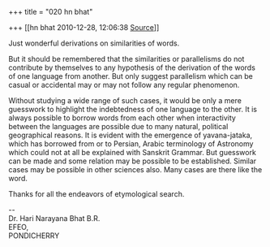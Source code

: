 +++
title = "020 hn bhat"

+++
[[hn bhat	2010-12-28, 12:06:38 [Source](https://groups.google.com/g/samskrita/c/t1v-ovlJ9fs)]]



Just wonderful derivations on similarities of words.

  

But it should be remembered that the similarities or parallelisms do not contribute by themselves to any hypothesis of the derivation of the words of one language from another. But only suggest parallelism which can be casual or accidental may or may not follow any regular phenomenon.

  

Without studying a wide range of such cases, it would be only a mere guesswork to highlight the indebtedness of one language to the other. It is always possible to borrow words from each other when interactivity between the languages are possible due to many natural, political geographical reasons. It is evident with the emergence of yavana-jataka, which has borrowed from or to Persian, Arabic terminology of Astronomy which could not at all be explained with Sanskrit Grammar. But guesswork can be made and some relation may be possible to be established. Similar cases may be possible in other sciences also. Many cases are there like the word. 

  

Thanks for all the endeavors of etymological search.  

  

  
  
--  
Dr. Hari Narayana Bhat B.R.  
EFEO,  
PONDICHERRY  

